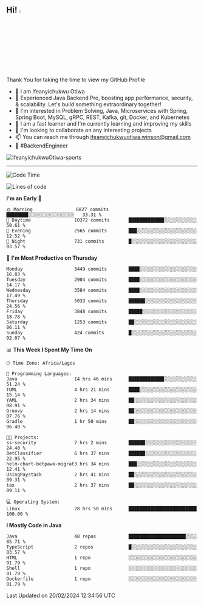 <!-- BLOG-POST-LIST:START --><!-- BLOG-POST-LIST:END -->

## Hi! <img src="https://media.giphy.com/media/hvRJCLFzcasrR4ia7z/giphy.gif" width="4%"> 

Thank You for taking the time to view my GitHub Profile

- 👋 I am Ifeanyichukwu Otiwa
- 🚀 Experienced Java Backend Pro, boosting app performance, security, & scalability. Let's build something extraordinary together!
- 👀 I'm interested in Problem Solving, Java, Microservices with Spring, Spring Boot, MySQL, gRPC, REST, Kafka, git, Docker, and Kubernetes
- 🌱 I am a fast learner and I'm currently learning and improving my skills
- 💞️ I'm looking to collaborate on any interesting projects
- 📫 You can reach me through ifeanyichukwuotiwa.winson@gmail.com
- 🚀 #BackendEngineer

<p align="left" marginTop="10px"> <img src="https://komarev.com/ghpvc/?username=ifeanyichukwuOtiwa-sports&label=Profile%20views&color=0e75b6&style=for-the-badge" alt="ifeanyichukwuOtiwa-sports" /> </p>

***

<!--START_SECTION:waka-->
![Code Time](http://img.shields.io/badge/Code%20Time-2%2C265%20hrs%2035%20mins-blue)

![Lines of code](https://img.shields.io/badge/From%20Hello%20World%20I%27ve%20Written-5.7%20million%20lines%20of%20code-blue)

**I'm an Early 🐤** 

```text
🌞 Morning                6827 commits        ████████░░░░░░░░░░░░░░░░░   33.31 % 
🌆 Daytime                10372 commits       █████████████░░░░░░░░░░░░   50.61 % 
🌃 Evening                2565 commits        ███░░░░░░░░░░░░░░░░░░░░░░   12.52 % 
🌙 Night                  731 commits         █░░░░░░░░░░░░░░░░░░░░░░░░   03.57 % 
```
📅 **I'm Most Productive on Thursday** 

```text
Monday                   3449 commits        ████░░░░░░░░░░░░░░░░░░░░░   16.83 % 
Tuesday                  2904 commits        ████░░░░░░░░░░░░░░░░░░░░░   14.17 % 
Wednesday                3584 commits        ████░░░░░░░░░░░░░░░░░░░░░   17.49 % 
Thursday                 5033 commits        ██████░░░░░░░░░░░░░░░░░░░   24.56 % 
Friday                   3848 commits        █████░░░░░░░░░░░░░░░░░░░░   18.78 % 
Saturday                 1253 commits        ██░░░░░░░░░░░░░░░░░░░░░░░   06.11 % 
Sunday                   424 commits         █░░░░░░░░░░░░░░░░░░░░░░░░   02.07 % 
```


📊 **This Week I Spent My Time On** 

```text
🕑︎ Time Zone: Africa/Lagos

💬 Programming Languages: 
Java                     14 hrs 46 mins      █████████████░░░░░░░░░░░░   51.24 % 
TOML                     4 hrs 21 mins       ████░░░░░░░░░░░░░░░░░░░░░   15.14 % 
YAML                     2 hrs 34 mins       ██░░░░░░░░░░░░░░░░░░░░░░░   08.91 % 
Groovy                   2 hrs 14 mins       ██░░░░░░░░░░░░░░░░░░░░░░░   07.76 % 
Gradle                   1 hr 50 mins        ██░░░░░░░░░░░░░░░░░░░░░░░   06.40 % 

🐱‍💻 Projects: 
ss-security              7 hrs 2 mins        ██████░░░░░░░░░░░░░░░░░░░   24.40 % 
BetClassifier            6 hrs 37 mins       ██████░░░░░░░░░░░░░░░░░░░   22.95 % 
helm-chart-betpawa-migrat3 hrs 34 mins       ███░░░░░░░░░░░░░░░░░░░░░░   12.41 % 
UsingPaystack            2 hrs 41 mins       ██░░░░░░░░░░░░░░░░░░░░░░░   09.31 % 
tax                      2 hrs 37 mins       ██░░░░░░░░░░░░░░░░░░░░░░░   09.11 % 

💻 Operating System: 
Linux                    28 hrs 50 mins      █████████████████████████   100.00 % 
```

**I Mostly Code in Java** 

```text
Java                     48 repos            █████████████████████░░░░   85.71 % 
TypeScript               2 repos             █░░░░░░░░░░░░░░░░░░░░░░░░   03.57 % 
HTML                     1 repo              ░░░░░░░░░░░░░░░░░░░░░░░░░   01.79 % 
Shell                    1 repo              ░░░░░░░░░░░░░░░░░░░░░░░░░   01.79 % 
Dockerfile               1 repo              ░░░░░░░░░░░░░░░░░░░░░░░░░   01.79 % 
```




 Last Updated on 20/02/2024 12:34:56 UTC
<!--END_SECTION:waka-->

<!--
<p align="center">
![trophy](https://github-profile-trophy.vercel.app/?username=ifeanyichukwuOtiwa-sports&theme=onedark) (https://github.com/ryo-ma/github-profile-trophy)
</p>
-->

<!---
ifeanyi-otiwa/ifeanyi-otiwa is a ✨ special ✨ repository because its `README.md` (this file) appears on your GitHub profile.
You can click the Preview link to take a look at your changes.
--->
